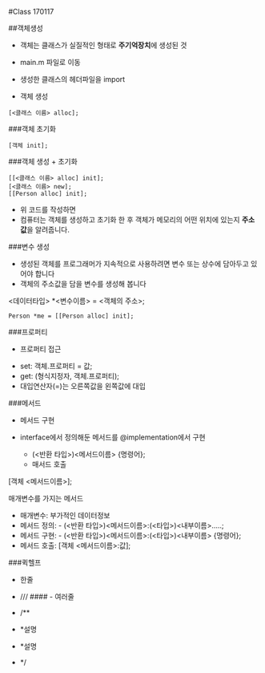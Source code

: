 #Class 170117


##객체생성

* 객체는 클래스가 실질적인 형태로 **주기억장치**에 생성된 것

* main.m 파일로 이동
* 생성한 클래스의 헤더파일을 import
* 객체 생성

`[<클래스 이름> alloc];`

###객체 초기화

`[객체 init];`

###객체 생성 + 초기화
```
[[<클래스 이름> alloc] init];
[<클래스 이름> new];
[[Person alloc] init];
```

* 위 코드를 작성하면
* 컴퓨터는 객체를 생성하고 초기화 한 후 객체가 메모리의 어떤 위치에 있는지 **주소값**을 알려줍니다.

###변수 생성

* 생성된 객체를 프로그래머가 지속적으로 사용하려면 변수 또는 상수에 담아두고 있어야 합니다
* 객체의 주소값을 담을 변수를 생성해 봅니다

<데이터타입> *<변수이름> = <객체의 주소>;

`Person *me = [[Person alloc] init];`

###프로퍼티

* 프로퍼티 접근

 - set: 객체.프로퍼티 = 값;  
 - get: (형식지정자, 객체.프로퍼티);  
 - 대입연산자(=)는 오른쪽값을 왼쪽값에 대입


###메서드

* 메서드 구현

* interface에서 정의해둔 메서드를 @implementation에서 구현  
  - (<반환 타입>)<메서드이름> {명령어};  
  - 매서드 호출  

[객체 <메서드이름>];  
 
매개변수를 가지는 메서드  

* 매개변수: 부가적인 데이터정보  
* 메서드 정의: - (<반환 타입>)<메서드이름>:(<타입>)<내부이름>.....;  
* 메서드 구현: - (<반환 타입>)<메서드이름>:(<타입>)<내부이름> {명령어};  
* 메서드 호출: [객체 <메서드이름>:값];

###퀵헬프

* 한줄

* /// #### - 여러줄  
* /**  
* *설명  
* *설명  
* */  
